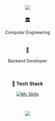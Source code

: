 <div align="center">
  <img src="https://capsule-render.vercel.app/api?type=blur&height=200&color=76819C&text=Jane&fontColor=f7f5f5&textBg=false&fontAlign=50&animation=twinkling&fontSize=55" 
</div>

<div align="center">
  
  ### 🏛️
  Computer Engineering <br>
  <br>
  
  ### 🤍
  Backend Developer
  <br>
  <br>
  <br>

  ### 🚀 Tech Stack
  [![My Skills](https://skillicons.dev/icons?i=java,spring,mysql,figma,unity,github,docker,discord)](https://skillicons.dev)
  <br>
  <br>
  <br>
  
  <img src="http://mazandi.herokuapp.com/api?handle=fls8379&theme=warm"/>
  <br>
  <br>
  

  </div>


<!--
**KJi0/KJi0** is a ✨ _special_ ✨ repository because its `README.md` (this file) appears on your GitHub profile.

Here are some ideas to get you started:

- 🔭 I’m currently working on ...
- 🌱 I’m currently learning ...
- 👯 I’m looking to collaborate on ...
- 🤔 I’m looking for help with ...
- 💬 Ask me about ...
- 📫 How to reach me: ...
- 😄 Pronouns: ...
- ⚡ Fun fact: ...
-->
